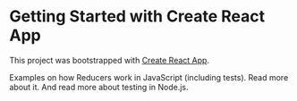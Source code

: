 # Getting Started with Create React App

This project was bootstrapped with [Create React App](https://github.com/facebook/create-react-app).

Examples on how Reducers work in JavaScript (including tests). Read more about it. And read more about testing in Node.js.
